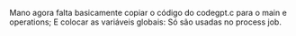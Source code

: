 Mano agora falta basicamente copiar o código do codegpt.c para o main e operations;
E colocar as variáveis globais:
Só são usadas no process job.